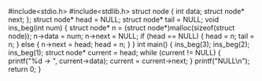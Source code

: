 #include<stdio.h>
#include<stdlib.h>
struct node {
    int data;
    struct node* next;
};
struct node* head = NULL;
struct node* tail = NULL;
void ins_beg(int num) {
    struct node* n = (struct node*)malloc(sizeof(struct node));
    n->data = num;
    n->next = NULL;
    if (head == NULL) {
        head = n;
        tail = n;
    } else {
        n->next = head;
        head = n;
    }
}
int main() {
    ins_beg(3);
    ins_beg(2);
    ins_beg(1);
    struct node* current = head;
    while (current != NULL) {
        printf("%d -> ", current->data);
        current = current->next;
    }
    printf("NULL\n");
    return 0;
}
